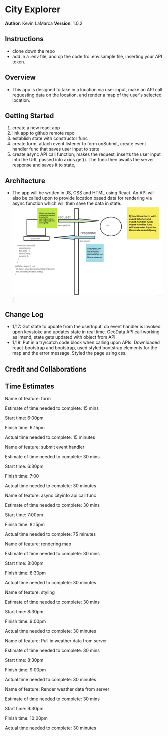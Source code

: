 # City Explorer

**Author**: Kevin LaMarca
**Version**: 1.0.2 

## Instructions
- clone down the repo
- add in a .env file, and cp the code fro  .env.sample file, inserting your API token.

## Overview
- This app is designed to take in a location via user input, make an API call requesting data on the location, and render a map of the user's selected location.

## Getting Started
1. create a new react app
2. link app to github remote repo
3. establish state with constructor func
4. create form, attach event listener to form onSubmit, create event handler func that saves user input to state
5. create async API call function; makes the request, inserts the user input into the URL passed into axios.get(). The func then awaits the server response and saves it to state, 

## Architecture
- The app will be written in JS, CSS and HTML using React. An API will also be called upon to provide location based data for rendering via async function which will then save the data in state. 
![image](/public/dataFlow.png);

## Change Log
- 1/17: Got state to update from the userInput: cb event handler is invoked upon keystoke and updates state in real time. GeoData API call working as intend, state gets updated with object from API.
- 1/18: Put in a try/catch code block when calling upon APIs. Downloaded react-bootstrap and bootstrap, used styled bootstrap elements for the map and the error message. Styled the page using css.

## Credit and Collaborations


## Time Estimates

Name of feature: form

Estimate of time needed to complete: 15 mins

Start time: 6:00pm

Finish time: 6:15pm

Actual time needed to complete: 15 minutes

Name of feature: submit event handler

Estimate of time needed to complete: 30 mins

Start time: 6:30pm

Finish time: 7:00

Actual time needed to complete: 30 minutes

Name of feature: async cityinfo api call func

Estimate of time needed to complete: 30 mins

Start time: 7:00pm

Finish time: 8:15pm

Actual time needed to complete: 75 minutes

Name of feature: rendering map

Estimate of time needed to complete: 30 mins

Start time: 8:00pm

Finish time: 8:30pm

Actual time needed to complete: 30 minutes

Name of feature: styling 

Estimate of time needed to complete: 30 mins

Start time: 8:30pm

Finish time: 9:00pm

Actual time needed to complete: 30 minutes

Name of feature: Pull in weather data from server 

Estimate of time needed to complete: 30 mins

Start time: 8:30pm

Finish time: 9:00pm

Actual time needed to complete: 30 minutes

Name of feature: Render weather data from server 

Estimate of time needed to complete: 30 mins

Start time: 9:30pm

Finish time: 10:00pm

Actual time needed to complete: 30 minutes
